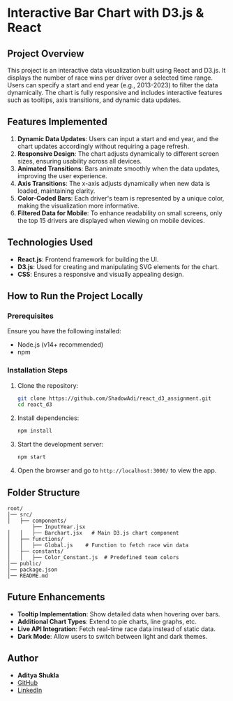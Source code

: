 # Interactive Bar Chart with D3.js & React

## Project Overview
This project is an interactive data visualization built using React and D3.js. It displays the number of race wins per driver over a selected time range. Users can specify a start and end year (e.g., 2013-2023) to filter the data dynamically. The chart is fully responsive and includes interactive features such as tooltips, axis transitions, and dynamic data updates.

## Features Implemented
1. **Dynamic Data Updates**: Users can input a start and end year, and the chart updates accordingly without requiring a page refresh.
2. **Responsive Design**: The chart adjusts dynamically to different screen sizes, ensuring usability across all devices.
3. **Animated Transitions**: Bars animate smoothly when the data updates, improving the user experience.
4. **Axis Transitions**: The x-axis adjusts dynamically when new data is loaded, maintaining clarity.
5. **Color-Coded Bars**: Each driver's team is represented by a unique color, making the visualization more informative.
6. **Filtered Data for Mobile**: To enhance readability on small screens, only the top 15 drivers are displayed when viewing on mobile devices.

## Technologies Used
- **React.js**: Frontend framework for building the UI.
- **D3.js**: Used for creating and manipulating SVG elements for the chart.
- **CSS**: Ensures a responsive and visually appealing design.

## How to Run the Project Locally
### Prerequisites
Ensure you have the following installed:
- Node.js (v14+ recommended)
- npm

### Installation Steps
1. Clone the repository:
   ```sh
   git clone https://github.com/ShadowAdi/react_d3_assignment.git
   cd react_d3
   ```
2. Install dependencies:
   ```sh
   npm install
   ```
3. Start the development server:
   ```sh
   npm start
   ```
4. Open the browser and go to `http://localhost:3000/` to view the app.

## Folder Structure
```
root/
│── src/
│   ├── components/
        ├── InputYear.jsx
│   │   ├── Barchart.jsx   # Main D3.js chart component
│   ├── functions/
│   │   ├── Global.js    # Function to fetch race win data
│   ├── constants/
│   │   ├── Color_Constant.js  # Predefined team colors
│── public/
│── package.json
│── README.md
```

## Future Enhancements
- **Tooltip Implementation**: Show detailed data when hovering over bars.
- **Additional Chart Types**: Extend to pie charts, line graphs, etc.
- **Live API Integration**: Fetch real-time race data instead of static data.
- **Dark Mode**: Allow users to switch between light and dark themes.

## Author
- **Aditya Shukla**
- [GitHub](https://github.com/ShadowAdi)
- [LinkedIn](https://www.linkedin.com/in/aditya12153/)

